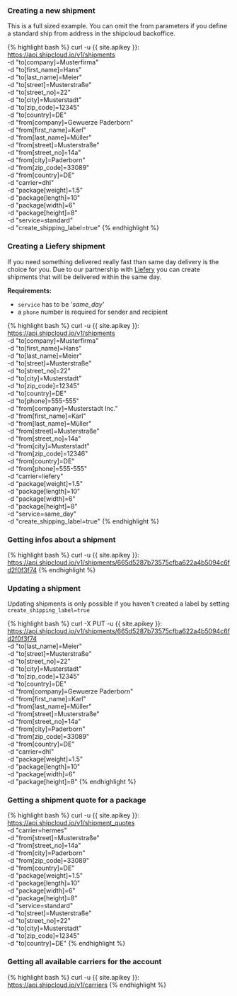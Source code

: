 ### Creating a new shipment
This is a full sized example. You can omit the from parameters if you define a standard ship from
address in the shipcloud backoffice.

{% highlight bash %}
curl -u {{ site.apikey }}: https://api.shipcloud.io/v1/shipments \
  -d "to[company]=Musterfirma" \
  -d "to[first_name]=Hans" \
  -d "to[last_name]=Meier" \
  -d "to[street]=Musterstraße" \
  -d "to[street_no]=22" \
  -d "to[city]=Musterstadt" \
  -d "to[zip_code]=12345" \
  -d "to[country]=DE" \
  -d "from[company]=Gewuerze Paderborn" \
  -d "from[first_name]=Karl" \
  -d "from[last_name]=Müller" \
  -d "from[street]=Musterstraße" \
  -d "from[street_no]=14a" \
  -d "from[city]=Paderborn" \
  -d "from[zip_code]=33089" \
  -d "from[country]=DE" \
  -d "carrier=dhl" \
  -d "package[weight]=1.5" \
  -d "package[length]=10" \
  -d "package[width]=6" \
  -d "package[height]=8" \
  -d "service=standard" \
  -d "create_shipping_label=true"
{% endhighlight %}

### Creating a Liefery shipment
If you need something delivered really fast than same day delivery is the choice for you. Due to
our partnership with
<a href="https://www.shipcloud.io/de/integrationen/carriers/liefery" target="_blank">Liefery</a>
you can create shipments that will be delivered within the same day.

__Requirements:__

- <code>service</code> has to be _'same_day'_
- a <code>phone</code> number is required for sender and recipient

{% highlight bash %}
curl -u {{ site.apikey }}: https://api.shipcloud.io/v1/shipments \
  -d "to[company]=Musterfirma" \
  -d "to[first_name]=Hans" \
  -d "to[last_name]=Meier" \
  -d "to[street]=Musterstraße" \
  -d "to[street_no]=22" \
  -d "to[city]=Musterstadt" \
  -d "to[zip_code]=12345" \
  -d "to[country]=DE" \
  -d "to[phone]=555-555" \
  -d "from[company]=Musterstadt Inc." \
  -d "from[first_name]=Karl" \
  -d "from[last_name]=Müller" \
  -d "from[street]=Musterstraße" \
  -d "from[street_no]=14a" \
  -d "from[city]=Musterstadt" \
  -d "from[zip_code]=12346" \
  -d "from[country]=DE" \
  -d "from[phone]=555-555" \
  -d "carrier=liefery" \
  -d "package[weight]=1.5" \
  -d "package[length]=10" \
  -d "package[width]=6" \
  -d "package[height]=8" \
  -d "service=same_day" \
  -d "create_shipping_label=true"
{% endhighlight %}

### Getting infos about a shipment
{% highlight bash %}
  curl -u {{ site.apikey }}: https://api.shipcloud.io/v1/shipments/665d5287b73575cfba622a4b5094c6fd2f0f3f74
{% endhighlight %}

### Updating a shipment
Updating shipments is only possible if you haven't created a label by setting <code>create_shipping_label=true</code>

{% highlight bash %}
curl -X PUT -u {{ site.apikey }}: https://api.shipcloud.io/v1/shipments/665d5287b73575cfba622a4b5094c6fd2f0f3f74 \
  -d "to[last_name]=Meier" \
  -d "to[street]=Musterstraße" \
  -d "to[street_no]=22" \
  -d "to[city]=Musterstadt" \
  -d "to[zip_code]=12345" \
  -d "to[country]=DE" \
  -d "from[company]=Gewuerze Paderborn" \
  -d "from[first_name]=Karl" \
  -d "from[last_name]=Müller" \
  -d "from[street]=Musterstraße" \
  -d "from[street_no]=14a" \
  -d "from[city]=Paderborn" \
  -d "from[zip_code]=33089" \
  -d "from[country]=DE" \
  -d "carrier=dhl" \
  -d "package[weight]=1.5" \
  -d "package[length]=10" \
  -d "package[width]=6" \
  -d "package[height]=8"
{% endhighlight %}

### Getting a shipment quote for a package
{% highlight bash %}
curl -u {{ site.apikey }}: https://api.shipcloud.io/v1/shipment_quotes \
  -d "carrier=hermes" \
  -d "from[street]=Musterstraße" \
  -d "from[street_no]=14a" \
  -d "from[city]=Paderborn" \
  -d "from[zip_code]=33089" \
  -d "from[country]=DE" \
  -d "package[weight]=1.5" \
  -d "package[length]=10" \
  -d "package[width]=6" \
  -d "package[height]=8" \
  -d "service=standard" \
  -d "to[street]=Musterstraße" \
  -d "to[street_no]=22" \
  -d "to[city]=Musterstadt" \
  -d "to[zip_code]=12345" \
  -d "to[country]=DE"
{% endhighlight %}

### Getting all available carriers for the account
{% highlight bash %}
  curl -u {{ site.apikey }}: https://api.shipcloud.io/v1/carriers
{% endhighlight %}
